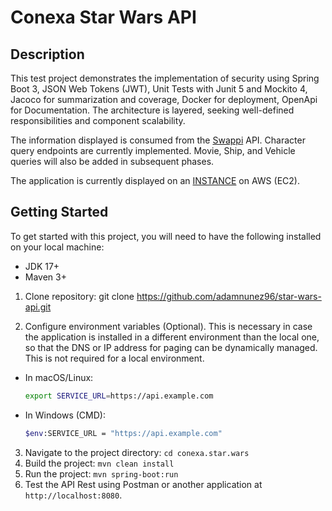 # Conexa Star Wars API

## Description

This test project demonstrates the implementation of security using Spring Boot 3, JSON Web Tokens (JWT), Unit Tests with Junit 5 and Mockito 4, Jacoco for summarization and coverage, Docker for deployment, OpenApi for Documentation. The architecture is layered, seeking well-defined responsibilities and component scalability.

The information displayed is consumed from the [Swappi](https://www.swapi.tech/documentation) API. Character query endpoints are currently implemented. Movie, Ship, and Vehicle queries will also be added in subsequent phases.

The application is currently displayed on an [INSTANCE](http://13.59.27.108:8080/swagger-ui/index.html#) on AWS (EC2).

## Getting Started

To get started with this project, you will need to have the following installed on your local machine:

- JDK 17+
- Maven 3+

1. Clone repository: git clone https://github.com/adamnunez96/star-wars-api.git

2. Configure environment variables (Optional). This is necessary in case the application is installed in a different environment than the local one, so that the DNS or IP address for paging can be dynamically managed. This is not required for a local environment.
- In macOS/Linux:
    ```bash
    export SERVICE_URL=https://api.example.com
    ```
- In Windows (CMD):
    ```bash
    $env:SERVICE_URL = "https://api.example.com"
    ```
3. Navigate to the project directory: `cd conexa.star.wars`
4. Build the project: `mvn clean install`
5. Run the project: `mvn spring-boot:run`
6. Test the API Rest using Postman or another application at `http://localhost:8080`.

